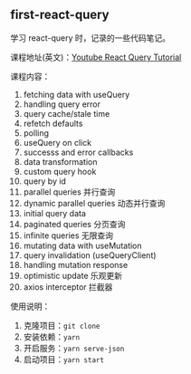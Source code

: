## first-react-query

学习 react-query 时，记录的一些代码笔记。

课程地址(英文)：[Youtube React Query Tutorial](https://www.youtube.com/watch?v=VtWkSCZX0Ec&list=PLC3y8-rFHvwjTELCrPrcZlo6blLBUspd2&index=1)

课程内容：

1. fetching data with useQuery
2. handling query error
3. query cache/stale time
4. refetch defaults
5. polling
6. useQuery on click
7. successs and error callbacks
8. data transformation
9. custom query hook
10. query by id
11. parallel queries 并行查询
12. dynamic parallel queries 动态并行查询
13. initial query data
14. paginated queries 分页查询
15. infinite queries 无限查询
16. mutating data with useMutation
17. query invalidation (useQueryClient)
18. handling mutation response
19. optimistic update 乐观更新
20. axios interceptor 拦截器

使用说明：

1. 克隆项目：`git clone`
2. 安装依赖：`yarn`
3. 开启服务：`yarn serve-json`
4. 启动项目：`yarn start`
